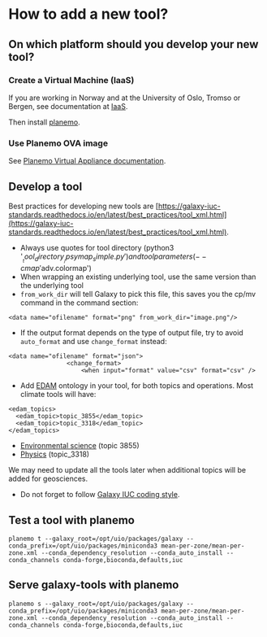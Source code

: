 # How to add a new tool?

## On which platform should you develop your new tool?

### Create a Virtual Machine (IaaS)

If you are working in Norway and at the University of Oslo, Tromso or Bergen, see documentation at [IaaS](http://docs.uh-iaas.no/en/latest/).

Then install [planemo](https://planemo.readthedocs.io/en/latest/).


### Use Planemo OVA image

See [Planemo Virtual Appliance documentation](https://planemo.readthedocs.io/en/latest/appliance.html).

## Develop a tool 

Best practices for developing new tools are [https://galaxy-iuc-standards.readthedocs.io/en/latest/best_practices/tool_xml.html](https://galaxy-iuc-standards.readthedocs.io/en/latest/best_practices/tool_xml.html).

- Always use quotes for tool directory (python3 '$__tool_directory__/psymap_simple.py') and tool parameters (--cmap '$adv.colormap')
- When wrapping an existing underlying tool, use the same version than the underlying tool
- `from_work_dir` will tell Galaxy to pick this file, this saves you the cp/mv command in the command section:

~~~`bash`
<data name="ofilename" format="png" from_work_dir="image.png"/>
~~~

- If the output format depends on the type of output file, try to avoid `auto_format` and use `change_format` instead:

~~~`bash`
<data name="ofilename" format="json">
                <change_format>
                    <when input="format" value="csv" format="csv" />
~~~               

- Add [EDAM](https://ifb-elixirfr.github.io/edam-browser) ontology in your tool, for both topics and operations. Most climate tools will have:

~~~`bash`
<edam_topics>
  <edam_topic>topic_3855</edam_topic>
  <edam_topic>topic_3318</edam_topic>
</edam_topics>
~~~               

- [Environmental science](https://ifb-elixirfr.github.io/edam-browser/#topic_3855) (topic 3855)
- [Physics](https://ifb-elixirfr.github.io/edam-browser/#topic_3318) (topic_3318)

We may need to update all the tools later when additional topics will be added for geosciences.
 

- Do not forget to follow [Galaxy IUC coding style](https://galaxy-iuc-standards.readthedocs.io/en/latest/best_practices/tool_xml.html?highlight=order#coding-style).

## Test a tool with planemo

~~~`bash`
planemo t --galaxy_root=/opt/uio/packages/galaxy --conda_prefix=/opt/uio/packages/miniconda3 mean-per-zone/mean-per-zone.xml --conda_dependency_resolution --conda_auto_install --conda_channels conda-forge,bioconda,defaults,iuc
~~~

## Serve galaxy-tools with planemo

~~~`bash`
planemo s --galaxy_root=/opt/uio/packages/galaxy --conda_prefix=/opt/uio/packages/miniconda3 mean-per-zone/mean-per-zone.xml --conda_dependency_resolution --conda_auto_install --conda_channels conda-forge,bioconda,defaults,iuc
~~~
